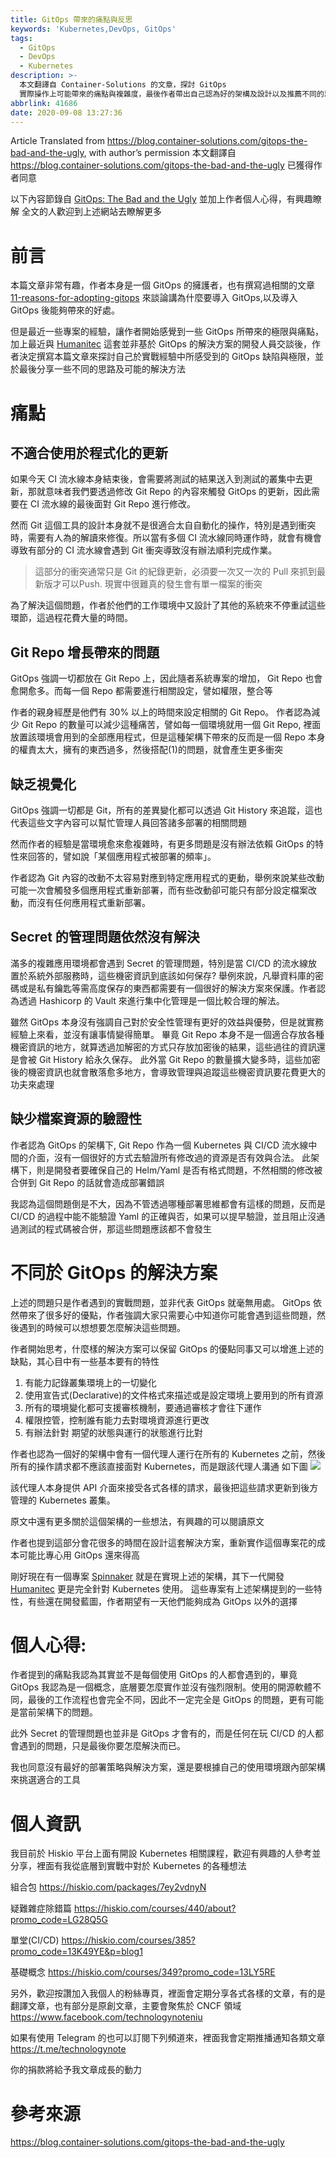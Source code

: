 ```yaml
---
title: GitOps 帶來的痛點與反思
keywords: 'Kubernetes,DevOps, GitOps'
tags:
  - GitOps
  - DevOps
  - Kubernetes
description: >-
  本文翻譯自 Container-Solutions 的文章，探討 GitOps
  實際操作上可能帶來的痛點與複雜度，最後作者帶出自己認為好的架構及設計以及推薦不同的思路來處理
abbrlink: 41686
date: 2020-09-08 13:27:36
---
```


Article Translated from https://blog.container-solutions.com/gitops-the-bad-and-the-ugly, with author’s permission
本文翻譯自 https://blog.container-solutions.com/gitops-the-bad-and-the-ugly 已獲得作者同意

以下內容節錄自 [GitOps: The Bad and the Ugly](https://blog.container-solutions.com/gitops-the-bad-and-the-ugly) 並加上作者個人心得，有興趣瞭解
全文的人歡迎到上述網站去瞭解更多


# 前言
本篇文章非常有趣，作者本身是一個 GitOps 的擁護者，也有撰寫過相關的文章[11-reasons-for-adopting-gitops](https://blog.container-solutions.com/11-reasons-for-adopting-gitops) 來談論講為什麼要導入 GitOps,以及導入 GitOps 後能夠帶來的好處。

但是最近一些專案的經驗，讓作者開始感覺到一些 GitOps 所帶來的極限與痛點，加上最近與 [Humanitec](https://humanitec.com/) 這套並非基於 GitOps 的解決方案的開發人員交談後，作者決定撰寫本篇文章來探討自己於實戰經驗中所感受到的 GitOps 缺陷與極限，並於最後分享一些不同的思路及可能的解決方法


# 痛點



## 不適合使用於程式化的更新
如果今天 CI 流水線本身結束後，會需要將測試的結果送入到測試的叢集中去更新，那就意味者我們要透過修改 Git Repo 的內容來觸發 GitOps 的更新，因此需要在 CI 流水線的最後面對 Git Repo 進行修改。

然而 Git 這個工具的設計本身就不是很適合太自自動化的操作，特別是遇到衝突時，需要有人為的解讀來修復。所以當有多個 CI 流水線同時運作時，就會有機會導致有部分的 CI 流水線會遇到 Git 衝突導致沒有辦法順利完成作業。
> 這部分的衝突通常只是 Git 的紀錄更新，必須要一次又一次的 Pull 來抓到最新版才可以Push. 現實中很難真的發生會有單一檔案的衝突

為了解決這個問題，作者於他們的工作環境中又設計了其他的系統來不停重試這些環節，這過程花費大量的時間。

## Git Repo 增長帶來的問題

GitOps 強調一切都放在 Git Repo 上，因此隨者系統專案的增加， Git Repo 也會愈開愈多。而每一個 Repo 都需要進行相關設定，譬如權限，整合等

作者的親身經歷是他們有 30% 以上的時間來設定相關的 Git Repo。
作者認為減少 Git Repo 的數量可以減少這種痛苦，譬如每一個環境就用一個 Git Repo, 裡面放置該環境會用到的全部應用程式，但是這種架構下帶來的反而是一個 Repo 本身的權責太大，擁有的東西過多，然後搭配(1)的問題，就會產生更多衝突

## 缺乏視覺化
GitOps 強調一切都是 Git，所有的差異變化都可以透過 Git History 來追蹤，這也代表這些文字內容可以幫忙管理人員回答諸多部署的相關問題

然而作者的經驗是當環境愈來愈複雜時，有更多問題是沒有辦法依賴 GitOps 的特性來回答的，譬如說「某個應用程式被部署的頻率」。

作者認為 Git 內容的改動不太容易對應到特定應用程式的更動，舉例來說某些改動可能一次會觸發多個應用程式重新部署，而有些改動卻可能只有部分設定檔案改動，而沒有任何應用程式重新部署。

## Secret 的管理問題依然沒有解決
滿多的複雜應用環境都會遇到 Secret 的管理問題，特別是當 CI/CD 的流水線放置於系統外部服務時，這些機密資訊到底該如何保存?
舉例來說，凡舉資料庫的密碼或是私有鑰匙等需高度保存的東西都需要有一個很好的解決方案來保護。作者認為透過 Hashicorp 的 Vault 來進行集中化管理是一個比較合理的解法。

雖然 GitOps 本身沒有強調自己對於安全性管理有更好的效益與優勢，但是就實務經驗上來看，並沒有讓事情變得簡單。 畢竟 Git Repo 本身不是一個適合存放各種機密資訊的地方，就算透過加解密的方式只存放加密後的結果，這些過往的資訊還是會被 Git History 給永久保存。
此外當 Git Repo 的數量擴大變多時，這些加密後的機密資訊也就會散落愈多地方，會導致管理與追蹤這些機密資訊要花費更大的功夫來處理

## 缺少檔案資源的驗證性
作者認為 GitOps 的架構下, Git Repo 作為一個 Kubernetes 與 CI/CD 流水線中間的介面，沒有一個很好的方式去驗證所有修改過的資源是否有效與合法。
此架構下，則是開發者要確保自己的 Helm/Yaml 是否有格式問題，不然相關的修改被合併到 Git Repo 的話就會造成部署錯誤

我認為這個問題倒是不大，因為不管透過哪種部署思維都會有這樣的問題，反而是 CI/CD 的過程中能不能驗證 Yaml 的正確與否，如果可以提早驗證，並且阻止沒通過測試的程式碼被合併，那這些問題應該都不會發生


# 不同於 GitOps 的解決方案
上述的問題只是作者遇到的實戰問題，並非代表 GitOps 就毫無用處。 GitOps 依然帶來了很多好的優點，作者強調大家只需要心中知道你可能會遇到這些問題，然後遇到的時候可以想想要怎麼解決這些問題。

作者開始思考，什麼樣的解決方案可以保留 GitOps 的優點同事又可以增進上述的缺點，其心目中有一些基本要有的特性

1. 有能力記錄叢集環境上的一切變化
2. 使用宣告式(Declarative)的文件格式來描述或是設定環境上要用到的所有資源
3. 所有的環境變化都可支援審核機制，要通過審核才會往下運作
4. 權限控管，控制誰有能力去對環境資源進行更改
5. 有辦法針對 期望的狀態與運行的狀態進行比對

作者也認為一個好的架構中會有一個代理人運行在所有的 Kubernetes 之前，然後所有的操作請求都不應該直接面對 Kubernetes，而是跟該代理人溝通
如下圖
![](https://i.imgur.com/LF7SaTV.png)

該代理人本身提供 API 介面來接受各式各樣的請求，最後把這些請求更新到後方管理的 Kubernetes 叢集。

原文中還有更多關於這個架構的一些想法，有興趣的可以閱讀原文

作者也提到這部分會花很多的時間在設計這套解決方案，重新實作這個專案花的成本可能比專心用 GitOps 還來得高

剛好現在有一個專案 [Spinnaker](https://spinnaker.io/) 就是在實現上述的架構，其下一代開發 [Humanitec](https://humanitec.com/) 更是完全針對 Kubernetes 使用。
這些專案有上述架構提到的一些特性，有些還在開發藍圖，作者期望有一天他們能夠成為 GitOps 以外的選擇


# 個人心得:
作者提到的痛點我認為其實並不是每個使用 GitOps 的人都會遇到的，畢竟 GitOps 我認為是一個概念，底層要怎麼實作並沒有強烈限制。使用的開源軟體不同，最後的工作流程也會完全不同，因此不一定完全是 GitOps 的問題，更有可能是當前架構下的問題。

此外 Secret 的管理問題也並非是 GitOps 才會有的，而是任何在玩 CI/CD 的人都會遇到的問題，只是最後你要怎麼解決而已。

我也同意沒有最好的部署策略與解決方案，還是要根據自己的使用環境跟內部架構來挑選適合的工具

# 個人資訊
我目前於 Hiskio 平台上面有開設 Kubernetes 相關課程，歡迎有興趣的人參考並分享，裡面有我從底層到實戰中對於 Kubernetes 的各種想法

組合包
https://hiskio.com/packages/7ey2vdnyN

疑難雜症除錯篇
https://hiskio.com/courses/440/about?promo_code=LG28Q5G

單堂(CI/CD)
https://hiskio.com/courses/385?promo_code=13K49YE&p=blog1

基礎概念
https://hiskio.com/courses/349?promo_code=13LY5RE

另外，歡迎按讚加入我個人的粉絲專頁，裡面會定期分享各式各樣的文章，有的是翻譯文章，也有部分是原創文章，主要會聚焦於 CNCF 領域
https://www.facebook.com/technologynoteniu

如果有使用 Telegram 的也可以訂閱下列頻道來，裡面我會定期推播通知各類文章
https://t.me/technologynote

你的捐款將給予我文章成長的動力
<script type="text/javascript" src="https://cdnjs.buymeacoffee.com/1.0.0/button.prod.min.js" data-name="bmc-button" data-slug="hwchiu" data-color="#000000" data-emoji=""  data-font="Cookie" data-text="Buy me a coffee" data-outline-color="#fff" data-font-color="#fff" data-coffee-color="#fd0" ></script>


# 參考來源
https://blog.container-solutions.com/gitops-the-bad-and-the-ugly

